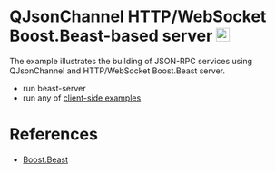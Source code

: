 # QJsonChannel HTTP/WebSocket Boost.Beast-based server <img src="https://seeklogo.com/images/C/c-logo-43CE78FF9C-seeklogo.com.png" width="24" height="24">

The example illustrates the building of JSON-RPC services using QJsonChannel and HTTP/WebSocket Boost.Beast server.

- run beast-server
- run any of [client-side examples]()

# References
- [Boost.Beast](https://www.boost.org/doc/libs/1_66_0/libs/beast/doc/html/index.html)